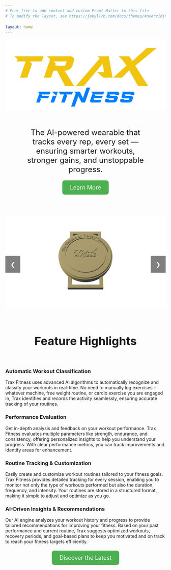 ```yaml
---
# Feel free to add content and custom Front Matter to this file.
# To modify the layout, see https://jekyllrb.com/docs/themes/#overriding-theme-defaults

layout: home
---
```

<!-- Logo -->
<div class="image-container">
  <img src="/images/logo.png" alt="Trax Fitness Logo">
</div>

<!-- One line description -->
<div class="feature-box">
<div style="text-align: center; padding: 50px;">
  <!-- <h1 style="font-size: 36px; margin-bottom: 20px;">Trax</h1> -->
  <p style="font-size: 24px; margin-bottom: 40px; max-width: 800px; margin: auto;">
    The AI-powered wearable that tracks every rep, every set — ensuring smarter workouts, stronger gains, and unstoppable progress.
  </p>
 <!-- Learn More Button -->
<div style="text-align: center; margin: 20px;">
  <a href="/Technology" style="display: inline-block; padding: 12px 24px; background-color: #4CAF50; color: white; text-decoration: none; font-size: 18px; border-radius: 8px; transition: background-color 0.3s ease;">
    Learn More
  </a>
</div>
</div>
</div>

<!-- Showcase -->
<div class="gallery-container" style="position: relative; max-width: 600px; margin: auto; overflow: hidden;">
  <!-- Arrow Left -->
  <a class="prev" onclick="plusSlides(-1)" style="cursor: pointer; position: absolute; top: 50%; left: 0; padding: 16px; background-color: rgba(0, 0, 0, 0.5); color: white; text-decoration: none; font-size: 18px; transform: translateY(-50%);">❮</a>

  <!-- Image Slides -->
  <div class="slides" style="display: flex; transition: transform 0.5s ease-in-out;">
    <img src="/images/model_top.png" alt="Photo 1" style="width: 100%; max-width: 600px;">
    <img src="/images/model_back.png" alt="Photo 2" style="width: 100%; max-width: 600px;">
    <img src="/images/model_side.png" alt="Photo 3" style="width: 100%; max-width: 600px;">
    <img src="/images/model_front.png" alt="Photo 4" style="width: 100%; max-width: 600px;">
  </div>

  <!-- Arrow Right -->
  <a class="next" onclick="plusSlides(1)" style="cursor: pointer; position: absolute; top: 50%; right: 0; padding: 16px; background-color: rgba(0, 0, 0, 0.5); color: white; text-decoration: none; font-size: 18px; transform: translateY(-50%);">❯</a>
</div>

<!-- JavaScript for Scrolling Functionality -->
<script>
  let slideIndex = 0;
  const slides = document.querySelector('.slides');
  const totalSlides = slides.children.length;

  function plusSlides(n) {
    slideIndex += n;

    // Wrap around if we go beyond the first or last slide
    if (slideIndex >= totalSlides) {
      slideIndex = 0;
    } else if (slideIndex < 0) {
      slideIndex = totalSlides - 1;
    }

    // Move slides to show the current image
    slides.style.transform = `translateX(-${slideIndex * 100}%)`;
  }
</script>

<div class="feature-box">
<div style="text-align: center; padding: 20px;">
  <h1 style="font-size: 36px; margin-bottom: 20px;">Feature Highlights</h1>
</div>
</div>
<!-- Features grid -->
<div class="features-grid">
  <div class="feature-box">
    <h3>Automatic Workout Classification</h3>
    <p>Trax Fitness uses advanced AI algorithms to automatically recognize and classify your workouts in real-time. No need to manually log exercises – whatever machine, free weight routine, or cardio exercise you are engaged in, Trax identifies and records the activity seamlessly, ensuring accurate tracking of your routines.</p>
  </div>
  <div class="feature-box">
    <h3>Performance Evaluation</h3>
    <p>Get in-depth analysis and feedback on your workout performance. Trax Fitness evaluates multiple parameters like strength, endurance, and consistency, offering personalized insights to help you understand your progress. With clear performance metrics, you can track improvements and identify areas for enhancement.</p>
  </div>
  <div class="feature-box">
    <h3>Routine Tracking & Customization</h3>
    <p>Easily create and customize workout routines tailored to your fitness goals. Trax Fitness provides detailed tracking for every session, enabling you to monitor not only the type of workouts performed but also the duration, frequency, and intensity. Your routines are stored in a structured format, making it simple to adjust and optimize as you go.</p>
  </div>
  <div class="feature-box">
    <h3>AI-Driven Insights & Recommendations</h3>
    <p>Our AI engine analyzes your workout history and progress to provide tailored recommendations for improving your fitness. Based on your past performance and current routine, Trax suggests optimized workouts, recovery periods, and goal-based plans to keep you motivated and on track to reach your fitness targets efficiently.</p>
  </div>
</div>

<!-- Discover the Latest Button -->
<div style="text-align: center; margin: 20px;">
  <a href="/Blogs" style="display: inline-block; padding: 12px 24px; background-color: #4CAF50; color: white; text-decoration: none; font-size: 18px; border-radius: 8px; transition: background-color 0.3s ease;">
    Discover the Latest
  </a>
</div>
